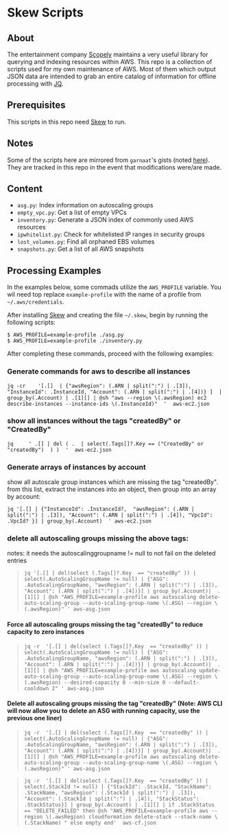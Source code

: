 # Skew Scripts

## About

The entertainment company [Scopely][Scopely] maintains a very useful library for
querying and indexing resources within AWS.  This repo is a collection of
scripts used for my own maintenance of AWS.  Most of them which output JSON
data are intended to grab an entire catalog of information for offline
processing with [JQ][JQ].

## Prerequisites

This scripts in this repo need [Skew][skew] to run.

## Notes

Some of the scripts here are mirrored from `garnaat`'s gists (noted 
[here][garnaat]).  They are tracked in this repo in the event that
modifications were/are made.

## Content

  - `asg.py`: Index information on autoscaling groups
  - `empty_vpc.py`: Get a list of empty VPCs
  - `inventory.py`: Generate a JSON index of commonly used AWS resources
  - `ipwhitelist.py`: Check for whitelisted IP ranges in security groups
  - `lost_volumes.py`: Find all orphaned EBS volumes
  - `snapshots.py`: Get a list of all AWS snapshots

## Processing Examples

In the examples below, some commads utilize the `AWS_PROFILE` variable.  You wil need top replace `example-profile` with the name of a profile from `~/.aws/credentials`.

After installing [Skew][skew] and creating the file `~/.skew`, begin by running the following scripts:

```
$ AWS_PROFILE=example-profile ./asg.py
$ AWS_PROFILE=example-profile ./inventory.py
```

After completing these commands, proceed with the following examples: 

### Generate commands for aws to describe all instances

```
jq -cr    '[.[]  | {"awsRegion": (.ARN | split(":") | .[3]), "InstanceId": .InstanceId, "Account": (.ARN | split(":") | .[4])} ]  | group_by(.Account) | .[1][] | @sh "aws --region \(.awsRegion) ec2 describe-instances --instance-ids \(.InstanceId)"  '  aws-ec2.json
```

### show all instances without the tags "createdBy" or "CreatedBy"

```
jq     ' .[] | del ( .  | select(.Tags[]?.Key == ("CreatedBy" or "createdBy")  ) )  '  aws-ec2.json
```

### Generate arrays of instances by account

show all autoscale group instances  which are missing the tag "createdBy".  from this list, extract the instances into an object, then group into an array by account:

```
jq '[.[] | {"InstanceId": .InstanceId?,  "awsRegion": (.ARN | split(":") | .[3]), "Account": (.ARN | split(":") | .[4]), "VpcId": .VpcId? }] | group_by(.Account)  ' aws-ec2.json
```


### delete all autoscaling groups missing the above tags:
notes:  it needs the autoscalinggroupname != null to not fail on the deleted entries

> `jq '[.[] | del(select (.Tags[]?.Key  == "createdBy" )) |  select(.AutoScalingGroupName != null) | {"ASG": .AutoScalingGroupName, "awsRegion": (.ARN | split(":") | .[3]), "Account": (.ARN | split(":") | .[4])}] | group_by(.Account)|  .[1][] | @sh "AWS_PROFILE=example-profile aws autoscaling delete-auto-scaling-group --auto-scaling-group-name \(.ASG) --region \(.awsRegion)" ' aws-asg.json`

#### Force all autoscaling groups missing the tag "createdBy" to reduce capacity to zero instances

> `jq -r  '[.[] | del(select (.Tags[]?.Key  == "createdBy" )) |  select(.AutoScalingGroupName != null) | {"ASG": .AutoScalingGroupName, "awsRegion": (.ARN | split(":") | .[3]), "Account": (.ARN | split(":") | .[4])}] | group_by(.Account)|  .[1][] | @sh "AWS_PROFILE=example-profile aws autoscaling update-auto-scaling-group --auto-scaling-group-name \(.ASG) --region \(.awsRegion) --desired-capacity 0 --min-size 0 --default-cooldown 2" ' aws-asg.json`

#### Delete all autoscaling groups missing the tag "createdBy" (Note: AWS CLI will now allow you to delete an ASG with running capacity, use the previous one liner)

> `jq -r  '[.[] | del(select (.Tags[]?.Key  == "createdBy" )) |  select(.AutoScalingGroupName != null) | {"ASG": .AutoScalingGroupName, "awsRegion": (.ARN | split(":") | .[3]), "Account": (.ARN | split(":") | .[4])}] | group_by(.Account)|  .[1][] | @sh "AWS_PROFILE=example-profile aws autoscaling delete-auto-scaling-group --auto-scaling-group-name \(.ASG) --region \(.awsRegion)" ' aws-asg.json`



> `jq -r  '[.[] | del(select (.Tags[]?.Key  == "createdBy" )) | select(.StackId != null) | {"StackId": .StackId, "StackName": .StackName, "awsRegion": (.StackId | split(":") | .[3]), "Account": (.StackId | split(":") | .[4]), "StackStatus": .StackStatus}] | group_by(.Account) | .[1][] | if .StackStatus == "DELETE_FAILED" then @sh "AWS_PROFILE=example-profile aws --region \(.awsRegion) cloudformation delete-stack --stack-name \(.StackName) " else empty end'  aws-cf.json`


[garnaat]: https://github.com/scopely-devops/skew#more-examples
[JQ]: https://stedolan.github.io/jq/
[Scopely]: http://scopely.com/
[skew]: https://github.com/scopely-devops/skew

